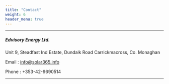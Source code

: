```yaml
---
title: "Contact"
weight: 6
header_menu: true
---
```


---
##### Edvisory Energy Ltd.

Unit 9, Steadfast Ind Estate, Dundalk Road
Carrickmacross, Co. Monaghan

Email    : info@solar365.info

Phone    : +353-42-9690514

---